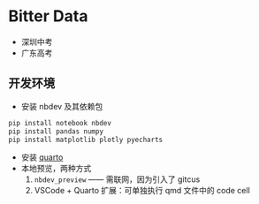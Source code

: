 # Bitter Data

- 深圳中考
- 广东高考

## 开发环境

- 安装 nbdev 及其依赖包

```bash
pip install notebook nbdev
pip install pandas numpy
pip install matplotlib plotly pyecharts
```

- 安装 [quarto](https://quarto.org/docs/get-started/)
- 本地预览，两种方式
  1. `nbdev_preview` —— 需联网，因为引入了 gitcus
  2. VSCode + Quarto 扩展：可单独执行 qmd 文件中的 code cell
